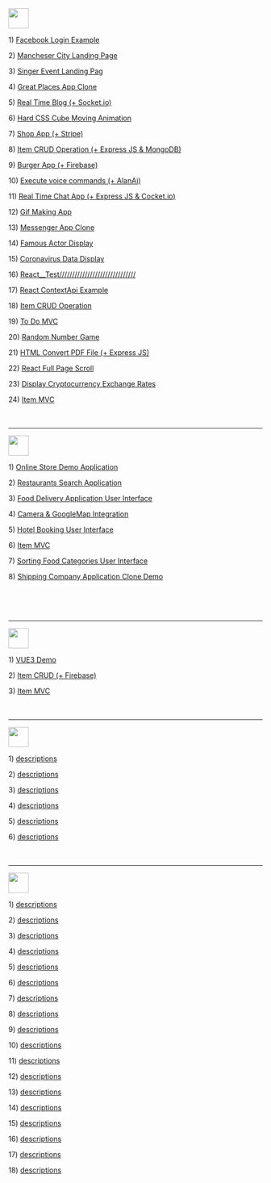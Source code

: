<img height="40px" src="https://img.shields.io/badge/React-20232A?style=for-the-badge&logo=react&logoColor=61DAFB" />
<p> 1) <a href="https://github.com/Mishka-Sakhelashvili/React__FacebookLogin">Facebook Login Example</a> 
<p> 2) <a href="https://github.com/Mishka-Sakhelashvili/React__Manchester">Mancheser City Landing Page</a>
<p> 3) <a href="https://github.com/Mishka-Sakhelashvili/React__Dimash__LandingPage">Singer Event Landing Pag</a>
<p> 4) <a href="https://github.com/Mishka-Sakhelashvili/REACT__PlacesApp">Great Places App Clone</a>
<p> 5) <a href="https://github.com/Mishka-Sakhelashvili/React__Blog">Real Time Blog (+ Socket.io)</a>
<p> 6) <a href="https://github.com/Mishka-Sakhelashvili/React__AmazingCubeNavigation">Hard CSS Cube Moving Animation</a>
<p> 7) <a href="https://github.com/Mishka-Sakhelashvili/React__Commerce.js">Shop App (+ Stripe)</a>
<p> 8) <a href="https://github.com/Mishka-Sakhelashvili/MongoDb__Express__React__Node__CrudOperation">Item CRUD Operation (+ Express JS & MongoDB)</a>
<p> 9) <a href="https://github.com/Mishka-Sakhelashvili/React__FrontToBack">Burger App (+ Firebase) </a>
<p> 10) <a href="https://github.com/Mishka-Sakhelashvili/React__VoiceMan">Execute voice commands (+ AlanAi)</a>
<p> 11) <a href="https://github.com/Mishka-Sakhelashvili/React__Express__Socket.io__ChatApp">Real Time Chat App (+ Express JS & Cocket.io)</a>
<p> 12) <a href="https://github.com/Mishka-Sakhelashvili/React__Gif">Gif Making App</a>
<p> 13) <a href="https://github.com/Mishka-Sakhelashvili/React__ChatDemo">Messenger App Clone</a>
<p> 14) <a href="https://github.com/Mishka-Sakhelashvili/React__Actor">Famous Actor Display</a>
<p> 15) <a href="https://github.com/Mishka-Sakhelashvili/React__Covd19">Coronavirus Data Display</a>
<p> 16) <a href="https://github.com/Mishka-Sakhelashvili/React__Test">React__Test//////////////////////////////</a>
<p> 17) <a href="https://github.com/Mishka-Sakhelashvili/React__Context">React ContextApi Example</a>
<p> 18) <a href="https://github.com/Mishka-Sakhelashvili/React__PostManagment">Item CRUD Operation</a>
<p> 19) <a href="https://github.com/Mishka-Sakhelashvili/React__ToDo">To Do MVC</a>
<p> 20) <a href="https://github.com/Mishka-Sakhelashvili/React__GameApp">Random Number Game</a>
<p> 21) <a href="https://github.com/Mishka-Sakhelashvili/React__Express__PDFGenerator">HTML Convert PDF File (+ Express JS)</a>
<p> 22) <a href="https://github.com/Mishka-Sakhelashvili/React__AnimationSlider">React Full Page Scroll</a>
<p> 23) <a href="https://github.com/Mishka-Sakhelashvili/React__Crypto">Display Cryptocurrency Exchange Rates</a>
<p> 24) <a href="https://github.com/Mishka-Sakhelashvili/React__MVC"> Item MVC </a>


<br />
<br />
<br />
<hr />



<img height="40px" src="https://img.shields.io/badge/React_Native-20232A?style=for-the-badge&logo=react&logoColor=61DAFB" />
<p> 1) <a href="https://github.com/Mishka-Sakhelashvili/RN__SalesAppDemo">  Online Store  Demo Application</a> </p>
<p> 2) <a href="https://github.com/Mishka-Sakhelashvili/RN__RestaurantSearch">Restaurants Search Application</a></p>
<p> 3) <a href="https://github.com/Mishka-Sakhelashvili/RN__RecipeApp">Food Delivery Application User Interface</a></p>
<p> 4) <a href="https://github.com/Mishka-Sakhelashvili/RN__Camera">Camera & GoogleMap Integration</a></p>
<p> 5) <a href="https://github.com/Mishka-Sakhelashvili/RN__Booking__UI">Hotel Booking User Interface</a></p>
<p> 6) <a href="https://github.com/Mishka-Sakhelashvili/RN__AppHouses">Item MVC</a></p>
<p> 7) <a href="https://github.com/Mishka-Sakhelashvili/RN__Delivery__UI">Sorting Food Categories User Interface</a></p>
<p> 8) <a href="https://github.com/Mishka-Sakhelashvili/RN__Express__MongoDB__CargonApp">Shipping Company Application Clone  Demo</a></p>










<br />
<br />
<br />
<hr />


<img height="40px" src="https://img.shields.io/badge/Vue.js-35495E?style=for-the-badge&logo=vue.js&logoColor=4FC08D" />
<p> 1) <a href="https://github.com/Mishka-Sakhelashvili/VUE3__DemoApp">VUE3 Demo </a> 
<p> 2) <a href="https://github.com/Mishka-Sakhelashvili/Vue__Manager"> Item CRUD (+ Firebase) </a> 
<p> 3) <a href="https://github.com/Mishka-Sakhelashvili/VUE__MVC">Item MVC</a> 

<br />
<br />
<br />
<hr />


<img height="40px" src="https://img.shields.io/badge/Node.js-43853D?style=for-the-badge&logo=node.js&logoColor=white" />
<p> 1) <a href="https://github.com/Mishka-Sakhelashvili/Express__Ejs">  descriptions   </a> 
<p> 2) <a href="https://github.com/Mishka-Sakhelashvili/Express__Handlebars">  descriptions   </a> 
<p> 3) <a href="https://github.com/Mishka-Sakhelashvili/Express__Pug">  descriptions   </a> 
<p> 4) <a href="https://github.com/Mishka-Sakhelashvili/Express__Sequelize__CRUD">  descriptions   </a> 
<p> 5) <a href="https://github.com/Mishka-Sakhelashvili/Node__Mongo__ShopApp">  descriptions   </a> 
<p> 6) <a href="https://github.com/Mishka-Sakhelashvili/EXPRESS__RESTAPI__PlacesApp">  descriptions   </a> 

<br />
<br />
<br />
<hr />


<img height="40px" src="https://img.shields.io/badge/JavaScript-F7DF1E?style=for-the-badge&logo=javascript&logoColor=black" />
<p> 1) <a href="https://github.com/Mishka-Sakhelashvili/JS__Quiz">  descriptions   </a> 
<p> 2) <a href="https://github.com/Mishka-Sakhelashvili/JQuery__FullPageScroll">  descriptions   </a>
<p> 3) <a href="https://github.com/Mishka-Sakhelashvili/JS__ConstructionCompanyWhite">  descriptions   </a>
<p> 4) <a href="https://github.com/Mishka-Sakhelashvili/JQuery__AnimatedSlider">  descriptions   </a>
<p> 5) <a href="https://github.com/Mishka-Sakhelashvili/JS__Function">  descriptions   </a>
<p> 6) <a href="https://github.com/Mishka-Sakhelashvili/JS__LocalStorage">  descriptions   </a>
<p> 7) <a href="https://github.com/Mishka-Sakhelashvili/JS__Todo">  descriptions   </a>
<p> 8) <a href="https://github.com/Mishka-Sakhelashvili/JS__AlanAi">  descriptions   </a>
<p> 9) <a href="https://github.com/Mishka-Sakhelashvili/JS__Wallet">  descriptions   </a>
<p> 10) <a href="https://github.com/Mishka-Sakhelashvili/MarkUp__Freedom">  descriptions   </a>
<p> 11) <a href="https://github.com/Mishka-Sakhelashvili/MarkUp__Hotel">  descriptions   </a>
<p> 12) <a href="https://github.com/Mishka-Sakhelashvili/MarkUp__Natours">  descriptions   </a>
<p> 13) <a href="https://github.com/Mishka-Sakhelashvili/JS__FormValidator">  descriptions   </a>
<p> 14) <a href="https://github.com/Mishka-Sakhelashvili/JS__CountDown">  descriptions   </a>
<p> 15) <a href="https://github.com/Mishka-Sakhelashvili/JS__Count">  descriptions   </a>
<p> 16) <a href="https://github.com/Mishka-Sakhelashvili/JS__InfiniteScroll">  descriptions   </a>
<p> 17) <a href="https://github.com/Mishka-Sakhelashvili/JS__Count">  descriptions   </a>
<p> 18) <a href="https://github.com/Mishka-Sakhelashvili/RN__Express__MongoDB__CargonApp">  descriptions   </a>



